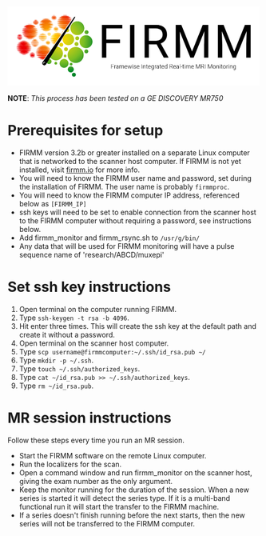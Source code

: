 ![Logo](img/FirmmLogo.png)

**NOTE**: *This process has been tested on a GE DISCOVERY MR750*

# Prerequisites for setup
* FIRMM version 3.2b or greater installed on a separate Linux computer that is networked to the scanner host computer. If FIRMM is not yet installed, visit [firmm.io](http://firmm.io) for more info.
* You will need to know the FIRMM user name and password, set during the installation of FIRMM. The user name is probably `firmmproc`.
* You will need to know the FIRMM computer IP address, referenced below as `[FIRMM_IP]`
* ssh keys will need to be set to enable connection from the scanner host to the FIRMM computer without requiring a password, see instructions below.
* Add firmm_monitor and firmm_rsync.sh to `/usr/g/bin/`
* Any data that will be used for FIRMM monitoring will have a pulse sequence name of 'research/ABCD/muxepi'

# Set ssh key instructions
1. Open terminal on the computer running FIRMM.
2. Type `ssh-keygen -t rsa -b 4096`.
3. Hit enter three times. This will create the ssh key at the default path and create it without a password.
4. Open terminal on the scanner host computer.
4. Type `scp username@firmmcomputer:~/.ssh/id_rsa.pub ~/`
6. Type `mkdir -p ~/.ssh`.
7. Type `touch ~/.ssh/authorized_keys`.
8. Type `cat ~/id_rsa.pub >> ~/.ssh/authorized_keys`.
9. Type `rm ~/id_rsa.pub`.

# MR session instructions

Follow these steps every time you run an MR session.

* Start the FIRMM software on the remote Linux computer.
* Run the localizers for the scan.
* Open a command window and run firmm_monitor on the scanner host, giving the exam number as the only argument.
* Keep the monitor running for the duration of the session. When a new series is started it will detect the series type. If it is a multi-band functional run it will start the transfer to the FIRMM machine.
* If a series doesn't finish running before the next starts, then the new series will not be transferred to the FIRMM computer.
